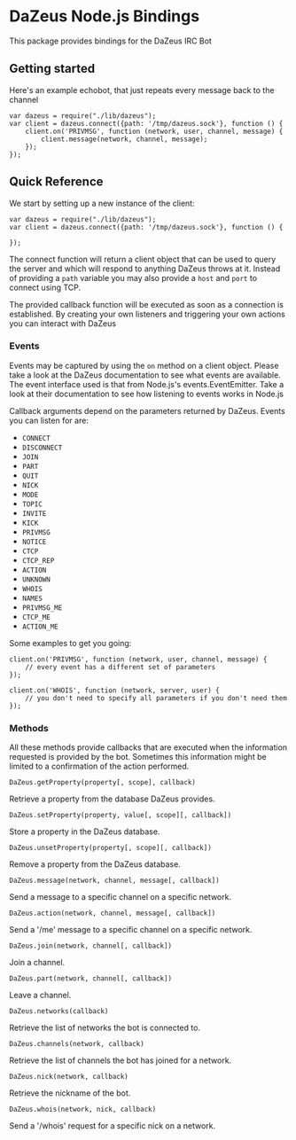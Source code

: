 # DaZeus Node.js Bindings
This package provides bindings for the DaZeus IRC Bot

## Getting started
Here's an example echobot, that just repeats every message back to the channel

    var dazeus = require("./lib/dazeus");
    var client = dazeus.connect({path: '/tmp/dazeus.sock'}, function () {
        client.on('PRIVMSG', function (network, user, channel, message) {
            client.message(network, channel, message);
        });
    });

## Quick Reference
We start by setting up a new instance of the client:

    var dazeus = require("./lib/dazeus");
    var client = dazeus.connect({path: '/tmp/dazeus.sock'}, function () {

    });

The connect function will return a client object that can be used to query the server
and which will respond to anything DaZeus throws at it. Instead of providing a `path`
variable you may also provide a `host` and `port` to connect using TCP.

The provided callback function will be executed as soon as a connection is established.
By creating your own listeners and triggering your own actions you can interact with DaZeus

### Events
Events may be captured by using the `on` method on a client object. Please take a look at
the DaZeus documentation to see what events are available. The event interface used is that from
Node.js's events.EventEmitter. Take a look at their documentation to see how listening to events
works in Node.js

Callback arguments depend on the parameters returned by DaZeus. Events you can listen for are:

- `CONNECT`
- `DISCONNECT`
- `JOIN`
- `PART`
- `QUIT`
- `NICK`
- `MODE`
- `TOPIC`
- `INVITE`
- `KICK`
- `PRIVMSG`
- `NOTICE`
- `CTCP`
- `CTCP_REP`
- `ACTION`
- `UNKNOWN`
- `WHOIS`
- `NAMES`
- `PRIVMSG_ME`
- `CTCP_ME`
- `ACTION_ME`

Some examples to get you going:

    client.on('PRIVMSG', function (network, user, channel, message) {
        // every event has a different set of parameters
    });

    client.on('WHOIS', function (network, server, user) {
        // you don't need to specify all parameters if you don't need them
    });

### Methods
All these methods provide callbacks that are executed when the information requested is provided
by the bot. Sometimes this information might be limited to a confirmation of the action performed.


    DaZeus.getProperty(property[, scope], callback)

Retrieve a property from the database DaZeus provides.


    DaZeus.setProperty(property, value[, scope][, callback])

Store a property in the DaZeus database.


    DaZeus.unsetProperty(property[, scope][, callback])

Remove a property from the DaZeus database.


    DaZeus.message(network, channel, message[, callback])

Send a message to a specific channel on a specific network.


    DaZeus.action(network, channel, message[, callback])

Send a '/me' message to a specific channel on a specific network.


    DaZeus.join(network, channel[, callback])

Join a channel.


    DaZeus.part(network, channel[, callback])

Leave a channel.


    DaZeus.networks(callback)

Retrieve the list of networks the bot is connected to.


    DaZeus.channels(network, callback)

Retrieve the list of channels the bot has joined for a network.


    DaZeus.nick(network, callback)

Retrieve the nickname of the bot.


    DaZeus.whois(network, nick, callback)

Send a '/whois' request for a specific nick on a network.



